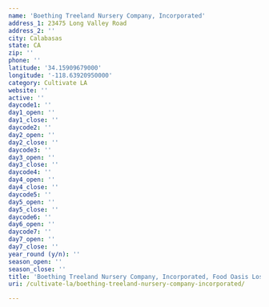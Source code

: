 ```yaml
---
name: 'Boething Treeland Nursery Company, Incorporated'
address_1: 23475 Long Valley Road
address_2: ''
city: Calabasas
state: CA
zip: ''
phone: ''
latitude: '34.15909679000'
longitude: '-118.63920950000'
category: Cultivate LA
website: ''
active: ''
daycode1: ''
day1_open: ''
day1_close: ''
daycode2: ''
day2_open: ''
day2_close: ''
daycode3: ''
day3_open: ''
day3_close: ''
daycode4: ''
day4_open: ''
day4_close: ''
daycode5: ''
day5_open: ''
day5_close: ''
daycode6: ''
day6_open: ''
daycode7: ''
day7_open: ''
day7_close: ''
year_round (y/n): ''
season_open: ''
season_close: ''
title: 'Boething Treeland Nursery Company, Incorporated, Food Oasis Los Angeles'
uri: /cultivate-la/boething-treeland-nursery-company-incorporated/

---
```

